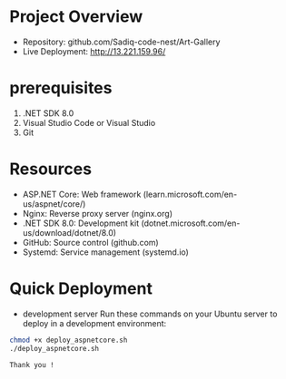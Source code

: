 # Project Overview
- Repository: github.com/Sadiq-code-nest/Art-Gallery
- Live Deployment: http://13.221.159.96/



# prerequisites
1. .NET SDK 8.0
2. Visual Studio Code or Visual Studio
3. Git


# Resources
- ASP.NET Core: Web framework (learn.microsoft.com/en-us/aspnet/core/)
- Nginx: Reverse proxy server (nginx.org)
- .NET SDK 8.0: Development kit (dotnet.microsoft.com/en-us/download/dotnet/8.0)
- GitHub: Source control (github.com)
- Systemd: Service management (systemd.io)

# Quick Deployment
- development server
Run these commands on your Ubuntu server to deploy in a development environment:

```bash wget https://raw.githubusercontent.com/Sadiq-code-nest/Art-Gallery/main/deploy_aspnetcore.sh
chmod +x deploy_aspnetcore.sh
./deploy_aspnetcore.sh

Thank you !